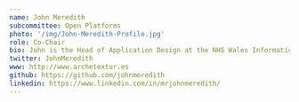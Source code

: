 ```yaml
---
name: John Meredith
subcommittee: Open Platforms
photo: '/img/John-Meredith-Profile.jpg'
role: Co-Chair
bio: John is the Head of Application Design at the NHS Wales Informatics Service and has over 12 years’ experience working within clinical disciplines as an informatics lead. He is also a Doctoral student researching health interoperability, data standards and clinical decision support with University of Wales Trinity Saint David.
twitter: JohnMeredith
www: http://www.archetextur.es
github: https://github.com/johnmeredith
linkedin: https://www.linkedin.com/in/mrjohnmeredith/
---
```

